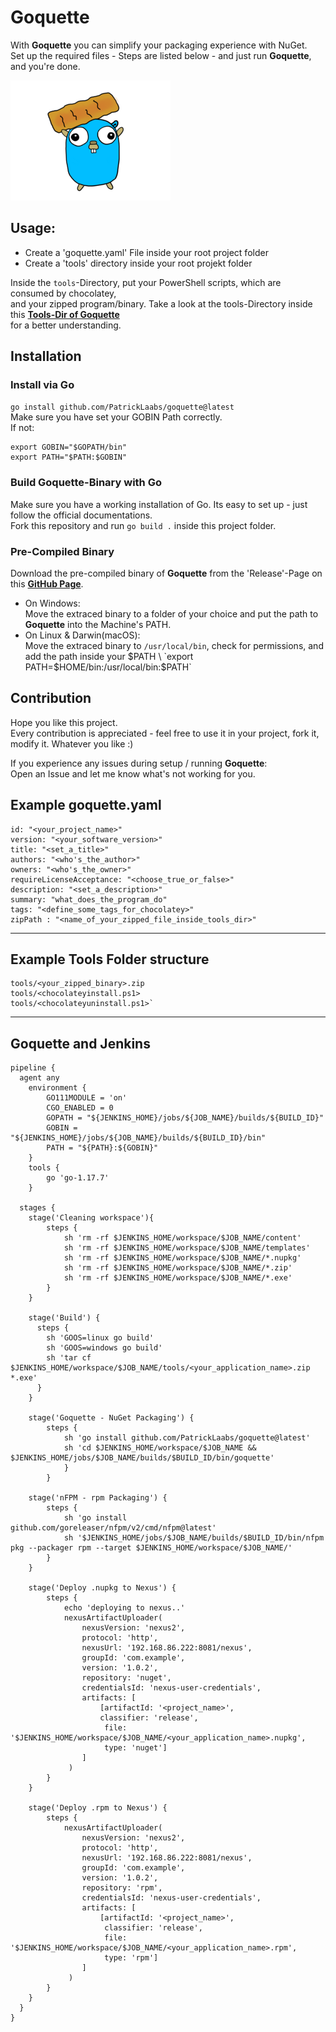 # Goquette

With **Goquette** you can simplify your packaging experience with NuGet. \
Set up the required files - Steps are listed below - and just run **Goquette**, and you're done.

![Image alt text](images/goquette.png)

## Usage:

* Create a 'goquette.yaml' File inside your root project folder
* Create a 'tools' directory inside your root projekt folder

Inside the `tools`-Directory, put your PowerShell scripts, which are consumed by chocolatey, \
and your zipped program/binary.
Take a look at the tools-Directory inside this **[Tools-Dir of Goquette](https://github.com/PatrickLaabs/goquette/tree/main/tools)** \
for a better understanding.

## Installation

### Install via Go
`go install github.com/PatrickLaabs/goquette@latest` \
Make sure you have set your GOBIN Path correctly. \
If not:
```
export GOBIN="$GOPATH/bin"
export PATH="$PATH:$GOBIN"
```
### Build Goquette-Binary with Go
Make sure you have a working installation of Go. Its easy to set up - just follow the official documentations. \
Fork this repository and run `go build .` inside this project folder.

### Pre-Compiled Binary
Download the pre-compiled binary of **Goquette** from the 'Release'-Page on this **[GitHub Page](https://github.com/PatrickLaabs/goquette/releases)**.

* On Windows: \
  Move the extraced binary to a folder of your choice and put the path to **Goquette** into the Machine's PATH.
* On Linux & Darwin(macOS): \
  Move the extraced binary to `/usr/local/bin`, check for permissions,
  and add the path inside your $PATH \
  `export PATH=$HOME/bin:/usr/local/bin:$PATH`

## Contribution

Hope you like this project. \
Every contribution is appreciated - feel free to use it in your project, fork it, modify it. Whatever you like :)

If you experience any issues during setup / running **Goquette**: \
Open an Issue and let me know what's not working for you.

##  Example goquette.yaml

```
id: "<your_project_name>"
version: "<your_software_version>"
title: "<set_a_title>"
authors: "<who's_the_author>"
owners: "<who's_the_owner>"
requireLicenseAcceptance: "<choose_true_or_false>"
description: "<set_a_description>"
summary: "what_does_the_program_do"
tags: "<define_some_tags_for_chocolatey>"
zipPath : "<name_of_your_zipped_file_inside_tools_dir>"
```

---

## Example Tools Folder structure

```
tools/<your_zipped_binary>.zip
tools/<chocolateyinstall.ps1>
tools/<chocolateyuninstall.ps1>`
```

---

## Goquette and Jenkins

```
pipeline {
  agent any
    environment {
        GO111MODULE = 'on'
        CGO_ENABLED = 0
        GOPATH = "${JENKINS_HOME}/jobs/${JOB_NAME}/builds/${BUILD_ID}"
        GOBIN = "${JENKINS_HOME}/jobs/${JOB_NAME}/builds/${BUILD_ID}/bin"
        PATH = "${PATH}:${GOBIN}"
    }
    tools {
        go 'go-1.17.7'
    }

  stages {
    stage('Cleaning workspace'){
        steps {
            sh 'rm -rf $JENKINS_HOME/workspace/$JOB_NAME/content'
            sh 'rm -rf $JENKINS_HOME/workspace/$JOB_NAME/templates'
            sh 'rm -rf $JENKINS_HOME/workspace/$JOB_NAME/*.nupkg'
            sh 'rm -rf $JENKINS_HOME/workspace/$JOB_NAME/*.zip'
            sh 'rm -rf $JENKINS_HOME/workspace/$JOB_NAME/*.exe'
        }
    }

    stage('Build') {
      steps {
        sh 'GOOS=linux go build'
        sh 'GOOS=windows go build'
        sh 'tar cf $JENKINS_HOME/workspace/$JOB_NAME/tools/<your_application_name>.zip *.exe'
      }
    }

    stage('Goquette - NuGet Packaging') {
        steps {
            sh 'go install github.com/PatrickLaabs/goquette@latest'
            sh 'cd $JENKINS_HOME/workspace/$JOB_NAME && $JENKINS_HOME/jobs/$JOB_NAME/builds/$BUILD_ID/bin/goquette'
            }
        }

    stage('nFPM - rpm Packaging') {
        steps {
            sh 'go install github.com/goreleaser/nfpm/v2/cmd/nfpm@latest'
            sh '$JENKINS_HOME/jobs/$JOB_NAME/builds/$BUILD_ID/bin/nfpm pkg --packager rpm --target $JENKINS_HOME/workspace/$JOB_NAME/'
        }
    }

    stage('Deploy .nupkg to Nexus') {
        steps {
            echo 'deploying to nexus..'
            nexusArtifactUploader(
                nexusVersion: 'nexus2',
                protocol: 'http',
                nexusUrl: '192.168.86.222:8081/nexus',
                groupId: 'com.example',
                version: '1.0.2',
                repository: 'nuget',
                credentialsId: 'nexus-user-credentials',
                artifacts: [
                    [artifactId: '<project_name>',
                    classifier: 'release',
                     file: '$JENKINS_HOME/workspace/$JOB_NAME/<your_application_name>.nupkg',
                     type: 'nuget']
                ]
             )
        }
    }

    stage('Deploy .rpm to Nexus') {
        steps {
            nexusArtifactUploader(
                nexusVersion: 'nexus2',
                protocol: 'http',
                nexusUrl: '192.168.86.222:8081/nexus',
                groupId: 'com.example',
                version: '1.0.2',
                repository: 'rpm',
                credentialsId: 'nexus-user-credentials',
                artifacts: [
                    [artifactId: '<project_name>',
                     classifier: 'release',
                     file: '$JENKINS_HOME/workspace/$JOB_NAME/<your_application_name>.rpm',
                     type: 'rpm']
                ]
             )
        }
    }
  }
}
```